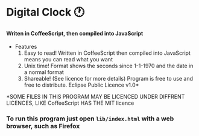 # Digital Clock :clock1:
#### Writen in CoffeeScript, then compiled into JavaScript

* Features
  1. Easy to read! Written in CoffeeScript then compiled into JavaScript means you can read what you want
  2. Unix time! Format shows the seconds since 1-1-1970 and the date in a normal format
  3. Shareable! (See licence for more details) Program is free to use and free to distribute. Eclipse Public Licence v1.0*
  
*SOME FILES IN THIS PROGRAM MAY BE LICENCED UNDER DIFFRENT LICENCES, LIKE CoffeeScript HAS THE MIT licence
  
  ### To run this program just open `lib/index.html` with a web browser, such as Firefox

